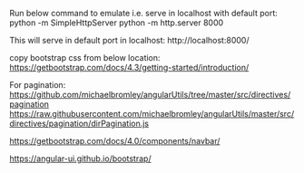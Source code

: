 Run below command to emulate i.e. serve in localhost with default port:
python -m SimpleHttpServer
python -m http.server 8000


This will serve in default port in localhost:
http://localhost:8000/



copy bootstrap css from below location:
https://getbootstrap.com/docs/4.3/getting-started/introduction/

For pagination:
https://github.com/michaelbromley/angularUtils/tree/master/src/directives/pagination
https://raw.githubusercontent.com/michaelbromley/angularUtils/master/src/directives/pagination/dirPagination.js

https://getbootstrap.com/docs/4.0/components/navbar/

https://angular-ui.github.io/bootstrap/
